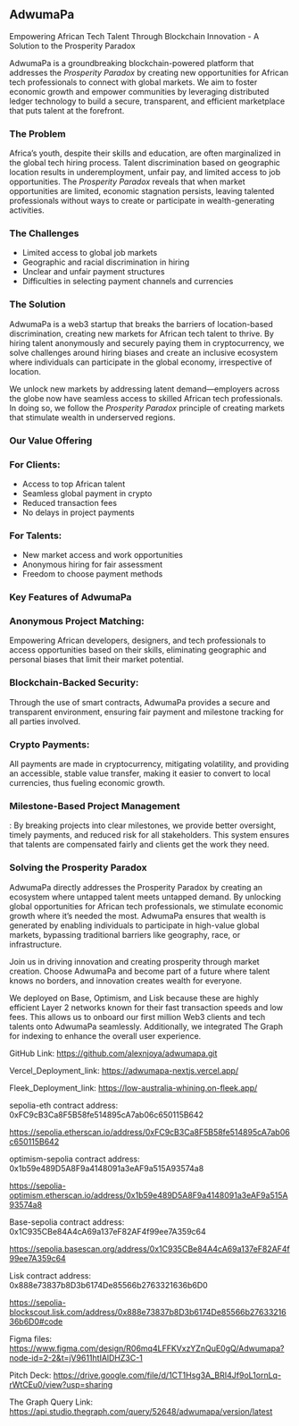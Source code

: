 
## AdwumaPa

Empowering African Tech Talent Through Blockchain Innovation - A Solution to the Prosperity Paradox

AdwumaPa is a groundbreaking blockchain-powered platform that addresses the *Prosperity Paradox* by creating new opportunities for African tech professionals to connect with global markets. We aim to foster economic growth and empower communities by leveraging distributed ledger technology to build a secure, transparent, and efficient marketplace that puts talent at the forefront.

### The Problem

Africa’s youth, despite their skills and education, are often marginalized in the global tech hiring process. Talent discrimination based on geographic location results in underemployment, unfair pay, and limited access to job opportunities. The *Prosperity Paradox* reveals that when market opportunities are limited, economic stagnation persists, leaving talented professionals without ways to create or participate in wealth-generating activities.

### The Challenges

- Limited access to global job markets
- Geographic and racial discrimination in hiring
- Unclear and unfair payment structures
- Difficulties in selecting payment channels and currencies

### The Solution

AdwumaPa is a web3 startup that breaks the barriers of location-based discrimination, creating new markets for African tech talent to thrive. By hiring talent anonymously and securely paying them in cryptocurrency, we solve challenges around hiring biases and create an inclusive ecosystem where individuals can participate in the global economy, irrespective of location.

We unlock new markets by addressing latent demand—employers across the globe now have seamless access to skilled African tech professionals. In doing so, we follow the *Prosperity Paradox* principle of creating markets that stimulate wealth in underserved regions.

### Our Value Offering

### For Clients:
- Access to top African talent
- Seamless global payment in crypto
- Reduced transaction fees
- No delays in project payments

### For Talents:
- New market access and work opportunities
- Anonymous hiring for fair assessment
- Freedom to choose payment methods

### Key Features of AdwumaPa

### Anonymous Project Matching:
Empowering African developers, designers, and tech professionals to access opportunities based on their skills, eliminating geographic and personal biases that limit their market potential.
  
### Blockchain-Backed Security: 
Through the use of smart contracts, AdwumaPa provides a secure and transparent environment, ensuring fair payment and milestone tracking for all parties involved.

### Crypto Payments:
 All payments are made in cryptocurrency, mitigating volatility, and providing an accessible, stable value transfer, making it easier to convert to local currencies, thus fueling economic growth.

### Milestone-Based Project Management
: By breaking projects into clear milestones, we provide better oversight, timely payments, and reduced risk for all stakeholders. This system ensures that talents are compensated fairly and clients get the work they need.

### Solving the Prosperity Paradox

AdwumaPa directly addresses the Prosperity Paradox by creating an ecosystem where untapped talent meets untapped demand. By unlocking global opportunities for African tech professionals, we stimulate economic growth where it’s needed the most. AdwumaPa ensures that wealth is generated by enabling individuals to participate in high-value global markets, bypassing traditional barriers like geography, race, or infrastructure.


Join us in driving innovation and creating prosperity through market creation. Choose AdwumaPa and become part of a future where talent knows no borders, and innovation creates wealth for everyone.

We deployed on Base, Optimism, and Lisk because these are highly efficient Layer 2 networks known for their fast transaction speeds and low fees. This allows us to onboard our first million Web3 clients and tech talents onto AdwumaPa seamlessly. Additionally, we integrated The Graph for indexing to enhance the overall user experience.


GitHub Link: https://github.com/alexnjoya/adwumapa.git

Vercel_Deployment_link: https://adwumapa-nextjs.vercel.app/

Fleek_Deployment_link: https://low-australia-whining.on-fleek.app/

sepolia-eth contract address: 0xFC9cB3Ca8F5B58fe514895cA7ab06c650115B642

https://sepolia.etherscan.io/address/0xFC9cB3Ca8F5B58fe514895cA7ab06c650115B642


optimism-sepolia contract address: 0x1b59e489D5A8F9a4148091a3eAF9a515A93574a8

https://sepolia-optimism.etherscan.io/address/0x1b59e489D5A8F9a4148091a3eAF9a515A93574a8


Base-sepolia contract address: 0x1C935CBe84A4cA69a137eF82AF4f99ee7A359c64

https://sepolia.basescan.org/address/0x1C935CBe84A4cA69a137eF82AF4f99ee7A359c64


Lisk contract address: 0x888e73837b8D3b6174De85566b2763321636b6D0

https://sepolia-blockscout.lisk.com/address/0x888e73837b8D3b6174De85566b2763321636b6D0#code


Figma files: https://www.figma.com/design/R06mq4LFFKVxzYZnQuE0gQ/Adwumapa?node-id=2-2&t=jV9611htIAlDHZ3C-1

Pitch Deck: https://drive.google.com/file/d/1CT1Hsg3A_BRI4Jf9oL1ornLq-rWtCEu0/view?usp=sharing

The Graph Query Link: https://api.studio.thegraph.com/query/52648/adwumapa/version/latest
